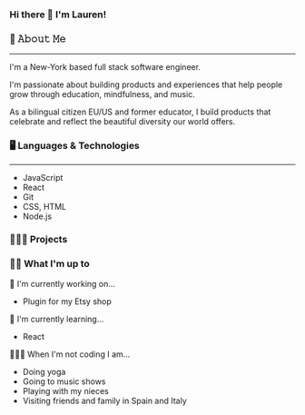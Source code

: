 ### Hi there 👋 I'm Lauren! 

### 📖 𝙰𝚋𝚘𝚞𝚝 𝙼𝚎
___
I'm a New-York based full stack software engineer. 

I'm passionate about building products and experiences that help people grow through education, mindfulness, and music. 

As a bilingual citizen EU/US and former educator, I build products that celebrate and reflect the beautiful diversity our world offers. 

### 🖥️ Languages & Technologies
---
* JavaScript
* React
* Git
* CSS, HTML
* Node.js

### 👩🏼‍💻 Projects
<!-- Link to Github --> 

### 🏃‍♀️ What I'm up to

🔭 I'm currently working on...
* Plugin for my Etsy shop

🌱 I'm currently learning...
* React

🧘🏼‍♀️ When I'm not coding I am...
* Doing yoga
* Going to music shows
* Playing with my nieces
* Visiting friends and family in Spain and Italy
 

<!--
**swersk/swersk** is a ✨ _special_ ✨ repository because its `README.md` (this file) appears on your GitHub profile.

Here are some ideas to get you started:

- 🔭 I’m currently working on ...
- 🌱 I’m currently learning ...
- 👯 I’m looking to collaborate on ...
- 🤔 I’m looking for help with ...
- 💬 Ask me about ...
- 📫 How to reach me: ...
- 😄 Pronouns: ...
- ⚡ Fun fact: ...
-->

